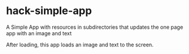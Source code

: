 # hack-simple-app
A Simple App with resources in subdirectories that updates the one page app with an image and text

After loading, this app loads an image and text to the screen.
